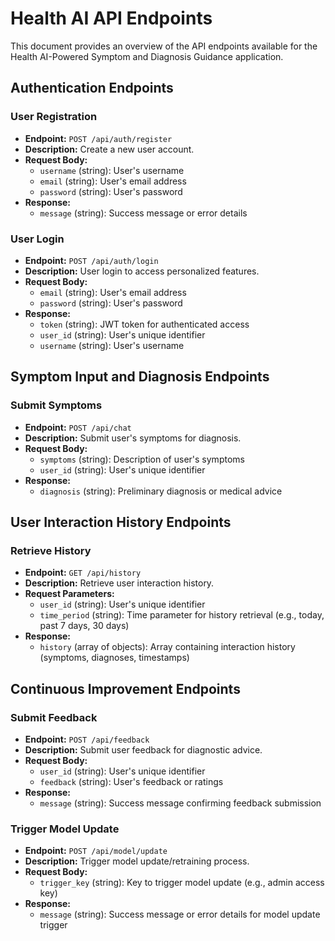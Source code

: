 # Health AI API Endpoints

This document provides an overview of the API endpoints available for the Health AI-Powered Symptom and Diagnosis Guidance application.

## Authentication Endpoints

### User Registration

- **Endpoint:** `POST /api/auth/register`
- **Description:** Create a new user account.
- **Request Body:**
  - `username` (string): User's username
  - `email` (string): User's email address
  - `password` (string): User's password
- **Response:**
  - `message` (string): Success message or error details

### User Login

- **Endpoint:** `POST /api/auth/login`
- **Description:** User login to access personalized features.
- **Request Body:**
  - `email` (string): User's email address
  - `password` (string): User's password
- **Response:**
  - `token` (string): JWT token for authenticated access
  - `user_id` (string): User's unique identifier
  - `username` (string): User's username

## Symptom Input and Diagnosis Endpoints

### Submit Symptoms

- **Endpoint:** `POST /api/chat`
- **Description:** Submit user's symptoms for diagnosis.
- **Request Body:**
  - `symptoms` (string): Description of user's symptoms
  - `user_id` (string): User's unique identifier
- **Response:**
  - `diagnosis` (string): Preliminary diagnosis or medical advice

## User Interaction History Endpoints

### Retrieve History

- **Endpoint:** `GET /api/history`
- **Description:** Retrieve user interaction history.
- **Request Parameters:**
  - `user_id` (string): User's unique identifier
  - `time_period` (string): Time parameter for history retrieval (e.g., today, past 7 days, 30 days)
- **Response:**
  - `history` (array of objects): Array containing interaction history (symptoms, diagnoses, timestamps)

## Continuous Improvement Endpoints

### Submit Feedback

- **Endpoint:** `POST /api/feedback`
- **Description:** Submit user feedback for diagnostic advice.
- **Request Body:**
  - `user_id` (string): User's unique identifier
  - `feedback` (string): User's feedback or ratings
- **Response:**
  - `message` (string): Success message confirming feedback submission

### Trigger Model Update

- **Endpoint:** `POST /api/model/update`
- **Description:** Trigger model update/retraining process.
- **Request Body:**
  - `trigger_key` (string): Key to trigger model update (e.g., admin access key)
- **Response:**
  - `message` (string): Success message or error details for model update trigger
